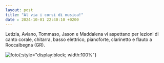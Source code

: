 ```yaml
---
layout: post
title: "Al via i corsi di musica!"
date : 2024-10-01 22:40:10 +0200
---
```


Letizia, Aviano, Tommaso, Jason e Maddalena vi aspettano per lezioni di canto corale, chitarra, basso elettrico, pianoforte, clarinetto e flauto a Roccalbegna (GR).

![foto](https://drive.google.com/thumbnail?id=1msHhpuQl2GabvxTlsEoY0syxGfCUBsB9&sz=w740){:style="display:block; width:100%"}
